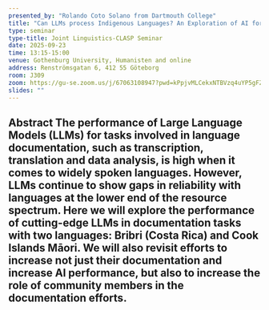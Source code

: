 ```yaml
---
presented_by: "Rolando Coto Solano from Dartmouth College"
title: "Can LLMs process Indigenous Languages? An Exploration of AI for language documentation with Bribri and Cook Islands Māori"
type: seminar
type-title: Joint Linguistics-CLASP Seminar
date: 2025-09-23
time: 13:15-15:00
venue: Gothenburg University, Humanisten and online
address: Renströmsgatan 6, 412 55 Göteborg
room: J309
zoom: https://gu-se.zoom.us/j/67063108947?pwd=kPpjvMLCekxNTBVzq4uYP5gFZ6Y6vd.1 
slides: ""
---
```


## Abstract The performance of Large Language Models (LLMs) for tasks involved in language documentation, such as transcription, translation and data analysis, is high when it comes to widely spoken languages. However, LLMs continue to show gaps in reliability with languages at the lower end of the resource spectrum. Here we will explore the performance of cutting-edge LLMs in documentation tasks with two languages: Bribri (Costa Rica) and Cook Islands Māori. We will also revisit efforts to increase not just their documentation and increase AI performance, but also to increase the role of community members in the documentation efforts.
